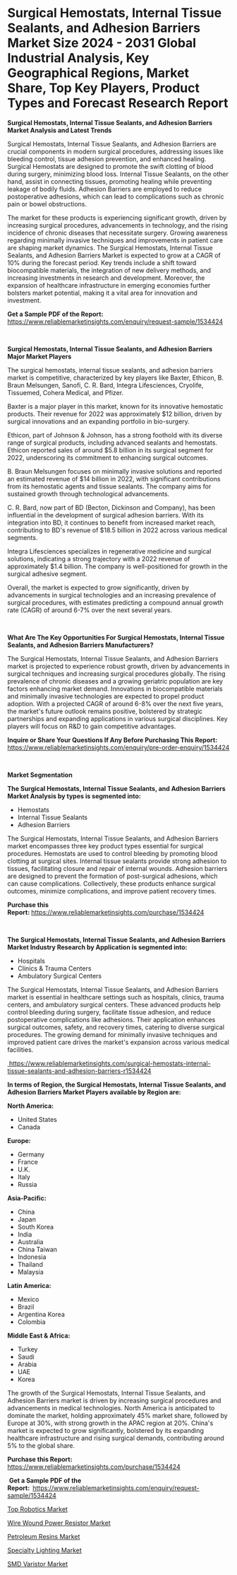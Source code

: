 <p><h1>Surgical Hemostats, Internal Tissue Sealants, and Adhesion Barriers Market Size 2024 - 2031 Global Industrial Analysis, Key Geographical Regions, Market Share, Top Key Players, Product Types and Forecast Research Report</h1></p><p><strong>Surgical Hemostats, Internal Tissue Sealants, and Adhesion Barriers Market Analysis and Latest Trends</strong></p>
<p><p>Surgical Hemostats, Internal Tissue Sealants, and Adhesion Barriers are crucial components in modern surgical procedures, addressing issues like bleeding control, tissue adhesion prevention, and enhanced healing. Surgical Hemostats are designed to promote the swift clotting of blood during surgery, minimizing blood loss. Internal Tissue Sealants, on the other hand, assist in connecting tissues, promoting healing while preventing leakage of bodily fluids. Adhesion Barriers are employed to reduce postoperative adhesions, which can lead to complications such as chronic pain or bowel obstructions.</p><p>The market for these products is experiencing significant growth, driven by increasing surgical procedures, advancements in technology, and the rising incidence of chronic diseases that necessitate surgery. Growing awareness regarding minimally invasive techniques and improvements in patient care are shaping market dynamics. The Surgical Hemostats, Internal Tissue Sealants, and Adhesion Barriers Market is expected to grow at a CAGR of 10% during the forecast period. Key trends include a shift toward biocompatible materials, the integration of new delivery methods, and increasing investments in research and development. Moreover, the expansion of healthcare infrastructure in emerging economies further bolsters market potential, making it a vital area for innovation and investment.</p></p>
<p><strong>Get a Sample PDF of the Report:&nbsp;</strong> <a href="https://www.reliablemarketinsights.com/enquiry/request-sample/1534424?utm_campaign=1282&utm_medium=2&utm_source=Github&utm_content=ia&utm_term=29092024&utm_id=surgical-hemostats-internal-tissue-sealants-and-adhesion-barriers">https://www.reliablemarketinsights.com/enquiry/request-sample/1534424</a></p>
<p>&nbsp;</p>
<p><strong>Surgical Hemostats, Internal Tissue Sealants, and Adhesion Barriers Major Market Players</strong></p>
<p><p>The surgical hemostats, internal tissue sealants, and adhesion barriers market is competitive, characterized by key players like Baxter, Ethicon, B. Braun Melsungen, Sanofi, C. R. Bard, Integra Lifesciences, Cryolife, Tissuemed, Cohera Medical, and Pfizer. </p><p>Baxter is a major player in this market, known for its innovative hemostatic products. Their revenue for 2022 was approximately $12 billion, driven by surgical innovations and an expanding portfolio in bio-surgery.</p><p>Ethicon, part of Johnson & Johnson, has a strong foothold with its diverse range of surgical products, including advanced sealants and hemostats. Ethicon reported sales of around $5.8 billion in its surgical segment for 2022, underscoring its commitment to enhancing surgical outcomes.</p><p>B. Braun Melsungen focuses on minimally invasive solutions and reported an estimated revenue of $14 billion in 2022, with significant contributions from its hemostatic agents and tissue sealants. The company aims for sustained growth through technological advancements.</p><p>C. R. Bard, now part of BD (Becton, Dickinson and Company), has been influential in the development of surgical adhesion barriers. With its integration into BD, it continues to benefit from increased market reach, contributing to BD's revenue of $18.5 billion in 2022 across various medical segments.</p><p>Integra Lifesciences specializes in regenerative medicine and surgical solutions, indicating a strong trajectory with a 2022 revenue of approximately $1.4 billion. The company is well-positioned for growth in the surgical adhesive segment.</p><p>Overall, the market is expected to grow significantly, driven by advancements in surgical technologies and an increasing prevalence of surgical procedures, with estimates predicting a compound annual growth rate (CAGR) of around 6-7% over the next several years.</p></p>
<p>&nbsp;</p>
<p><strong>What Are The Key Opportunities For Surgical Hemostats, Internal Tissue Sealants, and Adhesion Barriers Manufacturers?</strong></p>
<p><p>The Surgical Hemostats, Internal Tissue Sealants, and Adhesion Barriers market is projected to experience robust growth, driven by advancements in surgical techniques and increasing surgical procedures globally. The rising prevalence of chronic diseases and a growing geriatric population are key factors enhancing market demand. Innovations in biocompatible materials and minimally invasive technologies are expected to propel product adoption. With a projected CAGR of around 6-8% over the next five years, the market's future outlook remains positive, bolstered by strategic partnerships and expanding applications in various surgical disciplines. Key players will focus on R&D to gain competitive advantages.</p></p>
<p><strong>Inquire or Share Your Questions If Any Before Purchasing This Report:</strong> <a href="https://www.reliablemarketinsights.com/enquiry/pre-order-enquiry/1534424?utm_campaign=1282&utm_medium=2&utm_source=Github&utm_content=ia&utm_term=29092024&utm_id=surgical-hemostats-internal-tissue-sealants-and-adhesion-barriers">https://www.reliablemarketinsights.com/enquiry/pre-order-enquiry/1534424</a></p>
<p>&nbsp;</p>
<p><strong>Market Segmentation</strong></p>
<p><strong>The Surgical Hemostats, Internal Tissue Sealants, and Adhesion Barriers Market Analysis by types is segmented into:</strong></p>
<p><ul><li>Hemostats</li><li>Internal Tissue Sealants</li><li>Adhesion Barriers</li></ul></p>
<p><p>The Surgical Hemostats, Internal Tissue Sealants, and Adhesion Barriers market encompasses three key product types essential for surgical procedures. Hemostats are used to control bleeding by promoting blood clotting at surgical sites. Internal tissue sealants provide strong adhesion to tissues, facilitating closure and repair of internal wounds. Adhesion barriers are designed to prevent the formation of post-surgical adhesions, which can cause complications. Collectively, these products enhance surgical outcomes, minimize complications, and improve patient recovery times.</p></p>
<p><strong>Purchase this Report:&nbsp;</strong><a href="https://www.reliablemarketinsights.com/purchase/1534424?utm_campaign=1282&utm_medium=2&utm_source=Github&utm_content=ia&utm_term=29092024&utm_id=surgical-hemostats-internal-tissue-sealants-and-adhesion-barriers">https://www.reliablemarketinsights.com/purchase/1534424</a></p>
<p>&nbsp;</p>
<p><strong>The Surgical Hemostats, Internal Tissue Sealants, and Adhesion Barriers Market Industry Research by Application is segmented into:</strong></p>
<p><ul><li>Hospitals</li><li>Clinics & Trauma Centers</li><li>Ambulatory Surgical Centers</li></ul></p>
<p><p>The Surgical Hemostats, Internal Tissue Sealants, and Adhesion Barriers market is essential in healthcare settings such as hospitals, clinics, trauma centers, and ambulatory surgical centers. These advanced products help control bleeding during surgery, facilitate tissue adhesion, and reduce postoperative complications like adhesions. Their application enhances surgical outcomes, safety, and recovery times, catering to diverse surgical procedures. The growing demand for minimally invasive techniques and improved patient care drives the market's expansion across various medical facilities.</p></p>
<p><a href="https://www.reliablemarketinsights.com/surgical-hemostats-internal-tissue-sealants-and-adhesion-barriers-r1534424?utm_campaign=1282&utm_medium=2&utm_source=Github&utm_content=ia&utm_term=29092024&utm_id=surgical-hemostats-internal-tissue-sealants-and-adhesion-barriers">&nbsp;https://www.reliablemarketinsights.com/surgical-hemostats-internal-tissue-sealants-and-adhesion-barriers-r1534424</a></p>
<p><strong>In terms of Region, the Surgical Hemostats, Internal Tissue Sealants, and Adhesion Barriers Market Players available by Region are:</strong></p>
<p>
    <p> <strong> North America: </strong>
        <ul>
            <li>United States</li>
            <li>Canada</li>
        </ul>
        </p> 
    <p> <strong> Europe: </strong>
        <ul>
            <li>Germany</li>
            <li>France</li>
            <li>U.K.</li>
            <li>Italy</li>
            <li>Russia</li>
        </ul>
        </p> 
    <p> <strong> Asia-Pacific: </strong>
        <ul>
            <li>China</li>
            <li>Japan</li>
            <li>South Korea</li>
            <li>India</li>
            <li>Australia</li>
            <li>China Taiwan</li>
            <li>Indonesia</li>
            <li>Thailand</li>
            <li>Malaysia</li>
        </ul>
        </p> 
    <p> <strong> Latin America: </strong>
        <ul>
            <li>Mexico</li>
            <li>Brazil</li>
            <li>Argentina Korea</li>
            <li>Colombia</li>
        </ul>
        </p> 
    <p> <strong> Middle East & Africa: </strong>
        <ul>
            <li>Turkey</li>
            <li>Saudi</li>
            <li>Arabia</li>
            <li>UAE</li>
            <li>Korea</li>
        </ul>
    </p>
    </p>
<p><p>The growth of the Surgical Hemostats, Internal Tissue Sealants, and Adhesion Barriers market is driven by increasing surgical procedures and advancements in medical technologies. North America is anticipated to dominate the market, holding approximately 45% market share, followed by Europe at 30%, with strong growth in the APAC region at 20%. China's market is expected to grow significantly, bolstered by its expanding healthcare infrastructure and rising surgical demands, contributing around 5% to the global share.</p></p>
<p><strong>Purchase this Report: </strong><a href="https://www.reliablemarketinsights.com/purchase/1534424?utm_campaign=1282&utm_medium=2&utm_source=Github&utm_content=ia&utm_term=29092024&utm_id=surgical-hemostats-internal-tissue-sealants-and-adhesion-barriers">https://www.reliablemarketinsights.com/purchase/1534424</a></p>
<p>&nbsp;<strong>Get a Sample PDF of the Report:&nbsp;&nbsp;</strong><a href="https://www.reliablemarketinsights.com/enquiry/request-sample/1534424?utm_campaign=1282&utm_medium=2&utm_source=Github&utm_content=ia&utm_term=29092024&utm_id=surgical-hemostats-internal-tissue-sealants-and-adhesion-barriers">https://www.reliablemarketinsights.com/enquiry/request-sample/1534424</a></p>
<p><strong></strong></p>
<p><p><a href="https://www.linkedin.com/pulse/top-robotics-market-size-segmentation-trends-growth-analysis-rr1be?utm_campaign=1282&utm_medium=2&utm_source=Github&utm_content=ia&utm_term=29092024&utm_id=surgical-hemostats-internal-tissue-sealants-and-adhesion-barriers">Top Robotics Market</a></p><p><a href="https://issuu.com/reportprime-2/docs/wire-wound-power-resistor-market-si_5f9f45616614fa?utm_campaign=1282&utm_medium=2&utm_source=Github&utm_content=ia&utm_term=29092024&utm_id=surgical-hemostats-internal-tissue-sealants-and-adhesion-barriers">Wire Wound Power Resistor Market</a></p><p><a href="https://github.com/guneycigdem35/Market-Research-Report-List-5/blob/main/petroleum-resins-market.md?utm_campaign=1282&utm_medium=2&utm_source=Github&utm_content=ia&utm_term=29092024&utm_id=surgical-hemostats-internal-tissue-sealants-and-adhesion-barriers">Petroleum Resins Market</a></p><p><a href="https://www.linkedin.com/pulse/analyzing-key-drivers-specialty-lighting-market-trends-6xy8e?utm_campaign=1282&utm_medium=2&utm_source=Github&utm_content=ia&utm_term=29092024&utm_id=surgical-hemostats-internal-tissue-sealants-and-adhesion-barriers">Specialty Lighting Market</a></p><p><a href="https://issuu.com/reportprime-2/docs/smd-varistor-market-size-2030.pptx_62d626adc355e9?utm_campaign=1282&utm_medium=2&utm_source=Github&utm_content=ia&utm_term=29092024&utm_id=surgical-hemostats-internal-tissue-sealants-and-adhesion-barriers">SMD Varistor Market</a></p></p>
